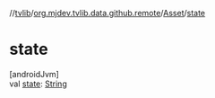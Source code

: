 //[tvlib](../../../index.md)/[org.mjdev.tvlib.data.github.remote](../index.md)/[Asset](index.md)/[state](state.md)

# state

[androidJvm]\
val [state](state.md): [String](https://kotlinlang.org/api/latest/jvm/stdlib/kotlin/-string/index.html)
